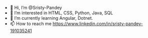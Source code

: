 - 👋 Hi, I’m @Sristy-Pandey
- 👀 I’m interested in HTML, CSS, Python, Java, SQL
- 🌱 I’m currently learning Angular, Dotnet.
- 📫 How to reach me https://www.linkedin.com/in/sristy-pandey-191035241 

<!---
Sristy-Pandey/Sristy-Pandey is a ✨ special ✨ repository because its `README.md` (this file) appears on your GitHub profile.
You can click the Preview link to take a look at your changes.
--->
